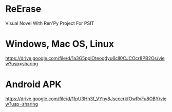 # ReErase
 Visual Novel With Ren'Py
 Project For PSIT
 # Windows, Mac OS, Linux
 https://drive.google.com/file/d/1a3G5ppIOteogdyu6cll0CJCOcr8PB2Os/view?usp=sharing
 # Android APK
 https://drive.google.com/file/d/1fpU3Hh3f_VYhy8JscccrkfOwRvFu8OBY/view?usp=sharing
 
